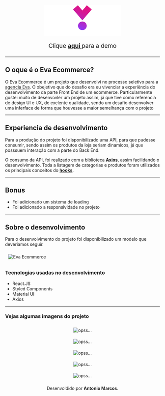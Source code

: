 <div style="display:flex; flex-direction:column; align-items: center;">
<img src="./public/logo.png" alt="Eva Ecommerce" style="height:100px;width:250px; obeject-fit:cover; margin: 10px;">
<span style="margin: 10px; font-size:1.2rem;"> Clique <b><a href="https://www.google.com" target="_blank"> aqui </a></b> para a demo</span>
</div>

<hr>

<h2> O oque é o <b>Eva Ecommerce</b>?</h2>
<p>O Eva Ecommerce é um projeto que desenvolvi no processo seletivo para a <a href="https://www.evacommerce.com.br/" target="_black">agencia Eva</a>. O obejetivo que do desafio era eu vivenciar a experiência do desenvolvimento da parte Front End de um ecommerce. Particularmente gostei muito de desenvovler um projeto assim, já que tive como referencia de design UI e UX,  de exelente qualidade, sendo um desafio desenvolver uma inferface de forma que houvesse a maior semelhança com o projeto</p>
<hr>

<h2>Experiencia de desenvolvimento</h2>
<p>Para a produção do projeto foi disponibilizado uma API,
para que pudesse consumir, sendo assim os produtos da loja seriam dinamicos, já que posssuem interação com  a parte do Back End.</p>
<p>O consumo da API, foi realizado com a biblioteca <b><a href="https://axios-http.com" target="_black">Axios</a></b>, assim facilidando o desenvolvimento. Toda a listagem de categorias e produtos foram utilizados os principais conceitos do <b><a href="https://pt-br.reactjs.org/docs/hooks-intro.html" target="_black">hooks</a></b>.</p>

<hr>

<h2> Bonus</h2>
<ul>
    <li style="text-decoration: none;">Foi adicionado um sistema de loading</li>
    <li style="text-decoration: none;">Foi adicionado a responsividade no projeto</li>
</ul>

<hr>

<h2>Sobre o desenvolvimento</h2>

<p>Para o desenvolvimento do projeto foi disponibilizado um modelo que deveriamos seguir.</p>
<img src="https://i.imgur.com/88J1LNy.png
" alt="Eva Ecommerce" style="height:450px;width:400px; obeject-fit:cover; margin: 10px;">

<h3>Tecnologias  usadas no desenvolvimento</h3>
<ul>
    <li>React.JS</li>
    <li>Styled Components</li>
    <li>Material UI</li>
    <li>Axios</li>
</ul>

<hr>

<h3>Vejas algumas imagens do projeto</h3>
<div style="display:flex; flex-direction:column; align-items: center;">
    <img src="https://i.imgur.com/4Pwq2td.png" alt="opss..." style="margin: 10px;">
    <img src="https://i.imgur.com/jOxgzgD.png" alt="opss..." style="margin: 10px;">
    <img src="https://i.imgur.com/8WXuwUb.png" alt="opss..." style="margin: 10px;">
    <img src="https://i.imgur.com/wEtL8fp.png" alt="opss..." style="margin: 10px;">
    <img src="https://i.imgur.com/rVG32Ys.png" alt="opss..." style="margin: 10px;">
</ul>

<span style="text-align:center;">Desenvoldido por <b>Antonio Marcos</b>.<span>